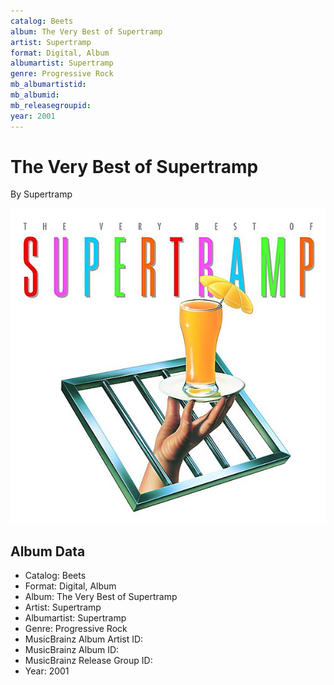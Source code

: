 ```yaml
---
catalog: Beets
album: The Very Best of Supertramp
artist: Supertramp
format: Digital, Album
albumartist: Supertramp
genre: Progressive Rock
mb_albumartistid: 
mb_albumid: 
mb_releasegroupid: 
year: 2001
---
```


# The Very Best of Supertramp

By Supertramp

![](../../assets/beetscovers/Supertramp-The_Very_Best_of_Supertramp.jpg)

## Album Data

- Catalog: Beets
- Format: Digital, Album
- Album: The Very Best of Supertramp
- Artist: Supertramp
- Albumartist: Supertramp
- Genre: Progressive Rock
- MusicBrainz Album Artist ID: 
- MusicBrainz Album ID: 
- MusicBrainz Release Group ID: 
- Year: 2001

